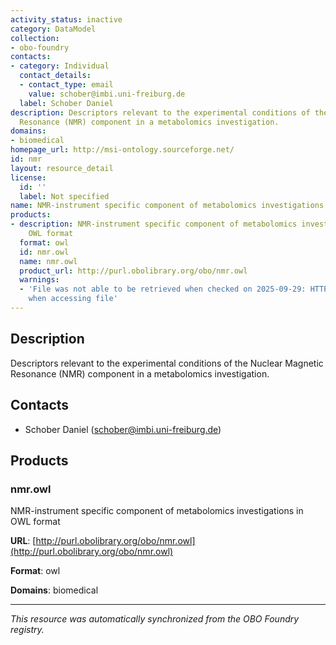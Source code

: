 ```yaml
---
activity_status: inactive
category: DataModel
collection:
- obo-foundry
contacts:
- category: Individual
  contact_details:
  - contact_type: email
    value: schober@imbi.uni-freiburg.de
  label: Schober Daniel
description: Descriptors relevant to the experimental conditions of the Nuclear Magnetic
  Resonance (NMR) component in a metabolomics investigation.
domains:
- biomedical
homepage_url: http://msi-ontology.sourceforge.net/
id: nmr
layout: resource_detail
license:
  id: ''
  label: Not specified
name: NMR-instrument specific component of metabolomics investigations
products:
- description: NMR-instrument specific component of metabolomics investigations in
    OWL format
  format: owl
  id: nmr.owl
  name: nmr.owl
  product_url: http://purl.obolibrary.org/obo/nmr.owl
  warnings:
  - 'File was not able to be retrieved when checked on 2025-09-29: HTTP 404 error
    when accessing file'
---
```

## Description

Descriptors relevant to the experimental conditions of the Nuclear Magnetic Resonance (NMR) component in a metabolomics investigation.

## Contacts

- Schober Daniel (schober@imbi.uni-freiburg.de)

## Products

### nmr.owl

NMR-instrument specific component of metabolomics investigations in OWL format

**URL**: [http://purl.obolibrary.org/obo/nmr.owl](http://purl.obolibrary.org/obo/nmr.owl)

**Format**: owl

**Domains**: biomedical

---

*This resource was automatically synchronized from the OBO Foundry registry.*